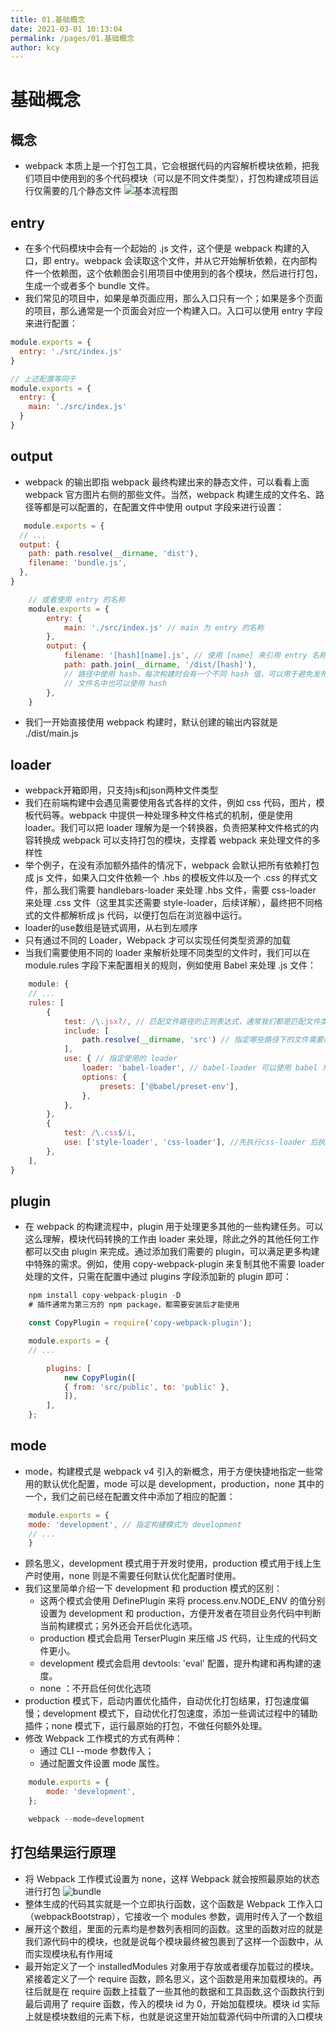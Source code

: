 ```yaml
---
title: 01.基础概念
date: 2021-03-01 10:13:04
permalink: /pages/01.基础概念
author: kcy
---
```


# 基础概念
## 概念
* webpack 本质上是一个打包工具，它会根据代码的内容解析模块依赖，把我们项目中使用到的多个代码模块（可以是不同文件类型），打包构建成项目运行仅需要的几个静态文件
![基本流程图](https://user-gold-cdn.xitu.io/2018/3/19/1623bfac4a1e0945?imageView2/0/w/1280/h/960/format/webp/ignore-error/1)

## entry
* 在多个代码模块中会有一个起始的 .js 文件，这个便是 webpack 构建的入口，即 entry。webpack 会读取这个文件，并从它开始解析依赖，在内部构件一个依赖图，这个依赖图会引用项目中使用到的各个模块，然后进行打包，生成一个或者多个 bundle 文件。
* 我们常见的项目中，如果是单页面应用，那么入口只有一个；如果是多个页面的项目，那么通常是一个页面会对应一个构建入口。入口可以使用 entry 字段来进行配置：
```javascript
module.exports = {
  entry: './src/index.js' 
}

// 上述配置等同于
module.exports = {
  entry: {
    main: './src/index.js'
  }
}
```
## output
* webpack 的输出即指 webpack 最终构建出来的静态文件，可以看看上面 webpack 官方图片右侧的那些文件。当然，webpack 构建生成的文件名、路径等都是可以配置的，在配置文件中使用 output 字段来进行设置：
```javascript
   module.exports = {
  // ...
  output: {
    path: path.resolve(__dirname, 'dist'),
    filename: 'bundle.js',
  },
}

    // 或者使用 entry 的名称
    module.exports = {
        entry: {
            main: './src/index.js' // main 为 entry 的名称
        },
        output: {
            filename: '[hash][name].js', // 使用 [name] 来引用 entry 名称，在这里即为 main
            path: path.join(__dirname, '/dist/[hash]'),
            // 路径中使用 hash，每次构建时会有一个不同 hash 值，可以用于避免发布新版本时浏览器缓存导致代码没有更新
            // 文件名中也可以使用 hash
        },
    }
```
* 我们一开始直接使用 webpack 构建时，默认创建的输出内容就是 ./dist/main.js

## loader
* webpack开箱即用，只支持js和json两种文件类型
* 我们在前端构建中会遇见需要使用各式各样的文件，例如 css 代码，图片，模板代码等。webpack 中提供一种处理多种文件格式的机制，便是使用 loader。我们可以把 loader 理解为是一个转换器，负责把某种文件格式的内容转换成 webpack 可以支持打包的模块，支撑着 webpack 来处理文件的多样性
* 举个例子，在没有添加额外插件的情况下，webpack 会默认把所有依赖打包成 js 文件，如果入口文件依赖一个 .hbs 的模板文件以及一个 .css 的样式文件，那么我们需要 handlebars-loader 来处理 .hbs 文件，需要 css-loader 来处理 .css 文件（这里其实还需要 style-loader，后续详解），最终把不同格式的文件都解析成 js 代码，以便打包后在浏览器中运行。
* loader的use数组是链式调用，从右到左顺序
* 只有通过不同的 Loader，Webpack 才可以实现任何类型资源的加载
* 当我们需要使用不同的 loader 来解析处理不同类型的文件时，我们可以在 module.rules 字段下来配置相关的规则，例如使用 Babel 来处理 .js 文件：
```javascript
    module: {
    // ...
    rules: [
        {
            test: /\.jsx?/, // 匹配文件路径的正则表达式，通常我们都是匹配文件类型后缀
            include: [
                path.resolve(__dirname, 'src') // 指定哪些路径下的文件需要经过 loader 处理
            ],
            use: { // 指定使用的 loader
                loader: 'babel-loader', // babel-loader 可以使用 babel 来将 ES6 代码转译为浏览器可以执行的的 ES5 代码
                options: {
                    presets: ['@babel/preset-env'],
                },
            },
        },
        {
            test: /\.css$/i,
            use: ['style-loader', 'css-loader'], //先执行css-loader 后执行style-loader
        },
    ],
}
```

## plugin
* 在 webpack 的构建流程中，plugin 用于处理更多其他的一些构建任务。可以这么理解，模块代码转换的工作由 loader 来处理，除此之外的其他任何工作都可以交由 plugin 来完成。通过添加我们需要的 plugin，可以满足更多构建中特殊的需求。例如，使用 copy-webpack-plugin 来复制其他不需要 loader 处理的文件，只需在配置中通过 plugins 字段添加新的 plugin 即可：
```javascript
    npm install copy-webpack-plugin -D 
    # 插件通常为第三方的 npm package，都需要安装后才能使用

    const CopyPlugin = require('copy-webpack-plugin');

    module.exports = {
    // ...

        plugins: [
            new CopyPlugin([
            { from: 'src/public', to: 'public' },
            ]),
        ],
    };

```

## mode
* mode，构建模式是 webpack v4 引入的新概念，用于方便快捷地指定一些常用的默认优化配置，mode 可以是 development，production，none 其中的一个，我们之前已经在配置文件中添加了相应的配置：
```javascript
    module.exports = {
    mode: 'development', // 指定构建模式为 development
    // ...
    }
```
* 顾名思义，development 模式用于开发时使用，production 模式用于线上生产时使用，none 则是不需要任何默认优化配置时使用。
* 我们这里简单介绍一下 development 和 production 模式的区别：
    + 这两个模式会使用 DefinePlugin 来将 process.env.NODE_ENV 的值分别设置为 development 和 production，方便开发者在项目业务代码中判断当前构建模式；另外还会开启优化选项。
    + production 模式会启用 TerserPlugin 来压缩 JS 代码，让生成的代码文件更小。
    + development 模式会启用 devtools: 'eval' 配置，提升构建和再构建的速度。
    + none ：不开启任何优化选项
* production 模式下，启动内置优化插件，自动优化打包结果，打包速度偏慢；development 模式下，自动优化打包速度，添加一些调试过程中的辅助插件；none 模式下，运行最原始的打包，不做任何额外处理。
* 修改 Webpack 工作模式的方式有两种：
    + 通过 CLI --mode 参数传入；
    + 通过配置文件设置 mode 属性。
```javascript
    module.exports = {
        mode: 'development',
    };

    webpack --mode=development
```
## 打包结果运行原理
* 将 Webpack 工作模式设置为 none，这样 Webpack 就会按照最原始的状态进行打包
![bundle](https://s0.lgstatic.com/i/image3/M01/8B/13/Cgq2xl6dFOOASkRMAAKy8jLkXaM933.png)
* 整体生成的代码其实就是一个立即执行函数，这个函数是 Webpack 工作入口（webpackBootstrap），它接收一个 modules 参数，调用时传入了一个数组
* 展开这个数组，里面的元素均是参数列表相同的函数。这里的函数对应的就是我们源代码中的模块，也就是说每个模块最终被包裹到了这样一个函数中，从而实现模块私有作用域
* 最开始定义了一个 installedModules 对象用于存放或者缓存加载过的模块。紧接着定义了一个 require 函数，顾名思义，这个函数是用来加载模块的。再往后就是在 require 函数上挂载了一些其他的数据和工具函数,这个函数执行到最后调用了 require 函数，传入的模块 id 为 0，开始加载模块。模块 id 实际上就是模块数组的元素下标，也就是说这里开始加载源代码中所谓的入口模块